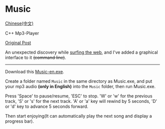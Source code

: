 # Music

[Chinese(中文)](https://github.com/Lirzh/Music/blob/main/README.md)

C++ Mp3-Player

[Original Post](https://www.cnblogs.com/fox-nest/p/13216655.html)

An unexpected discovery while [surfing the web](https://www.cnblogs.com/fox-nest/p/13216655.html), and I've added a graphical interface to it ~~(command line)~~.

------

Download this [Music-en.exe](https://github.com/Lirzh/Music/releases/download/renascent/Music-en.exe).

Create a folder named `Music` in the same directory as Music.exe, and put your mp3 audio **(only in English)** into the `Music` folder, then run Music.exe.

Press 'Space' to pause/resume, 'ESC' to stop.
'W' or 'w' for the previous track, 'S' or 's' for the next track.
'A' or 'a' key will rewind by 5 seconds, 'D' or 'd' key to advance 5 seconds forward.

Then start enjoying(It can automatically play the next song and display a progress bar).

